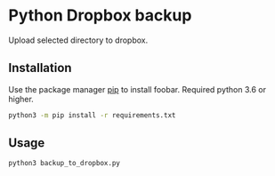 # Python Dropbox backup

Upload selected directory to dropbox.

## Installation

Use the package manager [pip](https://pip.pypa.io/en/stable/) to install foobar.
Required python 3.6 or higher.

```bash
python3 -m pip install -r requirements.txt
```

## Usage
```bash
python3 backup_to_dropbox.py
```



